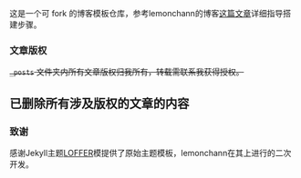 这是一个可 fork 的博客模板仓库，参考lemonchann的博客[这篇文章]( https://lemonchann.github.io/create_blog_with_github_pages/ )详细指导搭建步骤。

### 文章版权

~~`_posts` 文件夹内所有文章版权归我所有，转载需联系我获得授权。~~


**已删除所有涉及版权的文章的内容**
---

### 致谢

感谢Jekyll主题[LOFFER](https://fromendworld.github.io/LOFFER/)模提供了原始主题模板，lemonchann在其上进行的二次开发。

